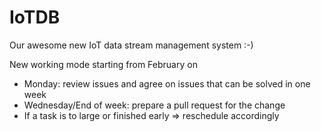# IoTDB

Our awesome new IoT data stream management system :-)

New working mode starting from February on
  - Monday: review issues and agree on issues that can be solved in one week
  - Wednesday/End of week: prepare a pull request for the change
  - If a task is to large or finished early => reschedule accordingly
  
